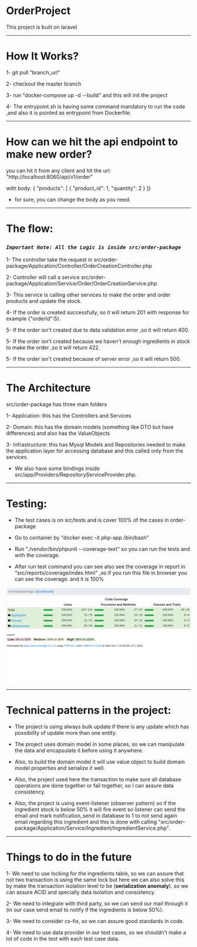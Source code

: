 # OrderProject
This project is built on laravel
______________________________________________________________
# How It Works?

1- git pull "branch_url"

2- checkout the master branch

3- run "docker-compose up -d --build" and this will init the project

4- The entrypoint.sh is having some command mandatory to run the code ,and also it is pointed as entrypoint from Dockerfile.
________________________________________________________________

# How can we hit the api endpoint to make new order?

you can hit it from any client and hit the url:
"http://localhost:8060/api/v1/order"

with body:
{
"products": [
{
"product_id": 1,
"quantity": 2
}
]}

- for sure, you can change the body as you need.

__________________________________________________________________
# The flow:

### **_`Important Note: All the Logic is inside src/order-package`_**

1- The controller take the request in src/order-package/Application/Controller/OrderCreationController.php

2- Controller will call a service src/order-package/Application/Service/Order/OrderCreationService.php

3- This service is calling other services to make the order and order products and update the stock.

4- If the order is created successfully, so it will return 201 with response for example {"orderId":5}.

5- If the order isn't created due to data validation error ,so it will return 400.

5- If the order isn't created because we haven't enough ingredients in stock to make the order ,so it will return 422. 

5- If the order isn't created because of server error ,so it will return 500. 
_____________________________________________________________________

# The Architecture

src/order-package has three main folders

1- Application:
   this has the Controllers and Services

2- Domain:
   this has the domain models (something like DTO but have differences) and also has the ValueObjects

3- Infrastructure:
   this has Mysql Models and Repositories needed to make the application layer for accessing database and this called only from the services.

- We also have some bindings inside src/app/Providers/RepositoryServiceProvider.php.

___________________________________________________________________________

# Testing:

- The test cases is on src/tests and is cover 100% of the cases in order-package

- Go to container  by "docker exec -it php-app  /bin/bash"

- Run "./vendor/bin/phpunit --coverage-text" so you can run the tests and with the coverage.

- After run test command you can see also see the coverage in report in "src/reports/coverage/index.html" ,so if you run this file in browser you can see the coverage. and it is 100%

![img.png](img.png)

_________________________________________________________________________________
# Technical patterns in the project:

- The project is using always bulk update if there is any update which has possibility of update more than one entity.

- The project uses domain model in some places, so we can manipulate the data and encapsulate it before using it anywhere.

- Also, to build the domain model it will use value object to build domain model properties and serialize it well.

- Also, the project used here the transaction to make sure all database operations are done together or fail together, so I can assure data consistency.

- Also, the project is using event-listener (observer pattern) so if the ingredient stock is below 50% it will fire event so listener can send the email and mark notification_send in database to 1 to not send again email regarding this ingredient and this is done with calling "src/order-package/Application/Service/Ingredient/IngredientService.php".
__________________________________________________________________________________________

# Things to do in the future

1- We need to use locking for the ingredients table, so we can assure that not two transaction is using the same lock but here we can also solve this by make the transaction isolation level to be (**serialization anomaly**). so we can assure ACID and specially data isolation and consistency.

2- We need to integrate with third party, so we can send our mail through it (in our case send email to notify if the ingredients is below 50%).

3- We need to consider cs-fix, so we can assure good standards in code.

4- We need to use data provider in our test cases, so we shouldn't make a lot of code in the test with each test case data.
